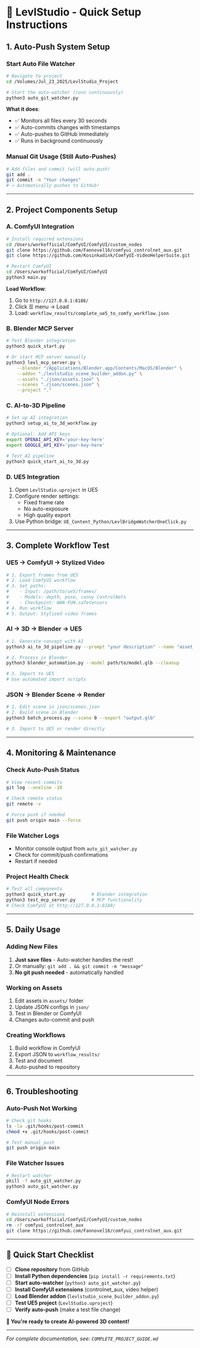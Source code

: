 # 🚀 LevlStudio - Quick Setup Instructions

## **1. Auto-Push System Setup**

### **Start Auto File Watcher**
```bash
# Navigate to project
cd /Volumes/Jul_23_2025/LevlStudio_Project

# Start the auto-watcher (runs continuously)
python3 auto_git_watcher.py
```

**What it does**:
- ✅ Monitors all files every 30 seconds
- ✅ Auto-commits changes with timestamps
- ✅ Auto-pushes to GitHub immediately
- ✅ Runs in background continuously

### **Manual Git Usage** (Still Auto-Pushes)
```bash
# Add files and commit (will auto-push)
git add .
git commit -m "Your changes"
# → Automatically pushes to GitHub!
```

---

## **2. Project Components Setup**

### **A. ComfyUI Integration**
```bash
# Install required extensions
cd /Users/workofficial/ComfyUI/ComfyUI/custom_nodes
git clone https://github.com/Fannovel16/comfyui_controlnet_aux.git
git clone https://github.com/Kosinkadink/ComfyUI-VideoHelperSuite.git

# Restart ComfyUI
cd /Users/workofficial/ComfyUI/ComfyUI
python3 main.py
```

**Load Workflow**:
1. Go to `http://127.0.0.1:8188/`
2. Click ☰ menu → Load
3. Load: `workflow_results/complete_ue5_to_comfy_workflow.json`

### **B. Blender MCP Server**
```bash
# Test Blender integration
python3 quick_start.py

# Or start MCP server manually
python3 levl_mcp_server.py \
    --blender "/Applications/Blender.app/Contents/MacOS/Blender" \
    --addon "./levlstudio_scene_builder_addon.py" \
    --assets "./json/assets.json" \
    --scenes "./json/scenes.json" \
    --project "."
```

### **C. AI-to-3D Pipeline**
```bash
# Set up AI integration
python3 setup_ai_to_3d_workflow.py

# Optional: Add API keys
export OPENAI_API_KEY='your-key-here'
export GOOGLE_API_KEY='your-key-here'

# Test AI pipeline
python3 quick_start_ai_to_3d.py
```

### **D. UE5 Integration**
1. Open `LevlStudio.uproject` in UE5
2. Configure render settings:
   - Fixed frame rate
   - No auto-exposure
   - High quality export
3. Use Python bridge: `UE_Content_Python/LevlBridgeWatcherOneClick.py`

---

## **3. Complete Workflow Test**

### **UE5 → ComfyUI → Stylized Video**
```bash
# 1. Export frames from UE5
# 2. Load ComfyUI workflow
# 3. Set paths:
#    - Input: /path/to/ue5/frames/
#    - Models: depth, pose, canny ControlNets
#    - Checkpoint: WAN-FUN.safetensors
# 4. Run workflow
# 5. Output: Stylized video frames
```

### **AI → 3D → Blender → UE5**
```bash
# 1. Generate concept with AI
python3 ai_to_3d_pipeline.py --prompt "your description" --name "asset_name"

# 2. Process in Blender
python3 blender_automation.py --model path/to/model.glb --cleanup

# 3. Import to UE5
# Use automated import scripts
```

### **JSON → Blender Scene → Render**
```bash
# 1. Edit scene in json/scenes.json
# 2. Build scene in Blender
python3 batch_process.py --scene 0 --export "output.glb"

# 3. Import to UE5 or render directly
```

---

## **4. Monitoring & Maintenance**

### **Check Auto-Push Status**
```bash
# View recent commits
git log --oneline -10

# Check remote status
git remote -v

# Force push if needed
git push origin main --force
```

### **File Watcher Logs**
- Monitor console output from `auto_git_watcher.py`
- Check for commit/push confirmations
- Restart if needed

### **Project Health Check**
```bash
# Test all components
python3 quick_start.py          # Blender integration
python3 test_mcp_server.py      # MCP functionality
# Check ComfyUI at http://127.0.0.1:8188/
```

---

## **5. Daily Usage**

### **Adding New Files**
1. **Just save files** - Auto-watcher handles the rest!
2. Or manually: `git add . && git commit -m "message"`
3. **No git push needed** - automatically handled

### **Working on Assets**
1. Edit assets in `assets/` folder
2. Update JSON configs in `json/`
3. Test in Blender or ComfyUI
4. Changes auto-commit and push

### **Creating Workflows**
1. Build workflow in ComfyUI
2. Export JSON to `workflow_results/`
3. Test and document
4. Auto-pushed to repository

---

## **6. Troubleshooting**

### **Auto-Push Not Working**
```bash
# Check git hooks
ls -la .git/hooks/post-commit
chmod +x .git/hooks/post-commit

# Test manual push
git push origin main
```

### **File Watcher Issues**
```bash
# Restart watcher
pkill -f auto_git_watcher.py
python3 auto_git_watcher.py
```

### **ComfyUI Node Errors**
```bash
# Reinstall extensions
cd /Users/workofficial/ComfyUI/ComfyUI/custom_nodes
rm -rf comfyui_controlnet_aux
git clone https://github.com/Fannovel16/comfyui_controlnet_aux.git
```

---

## **🎯 Quick Start Checklist**

- [ ] **Clone repository** from GitHub
- [ ] **Install Python dependencies** (`pip install -r requirements.txt`)
- [ ] **Start auto-watcher** (`python3 auto_git_watcher.py`)
- [ ] **Install ComfyUI extensions** (controlnet_aux, video helper)
- [ ] **Load Blender addon** (`levlstudio_scene_builder_addon.py`)
- [ ] **Test UE5 project** (`LevlStudio.uproject`)
- [ ] **Verify auto-push** (make a test file change)

**🎉 You're ready to create AI-powered 3D content!**

---

*For complete documentation, see: `COMPLETE_PROJECT_GUIDE.md`*